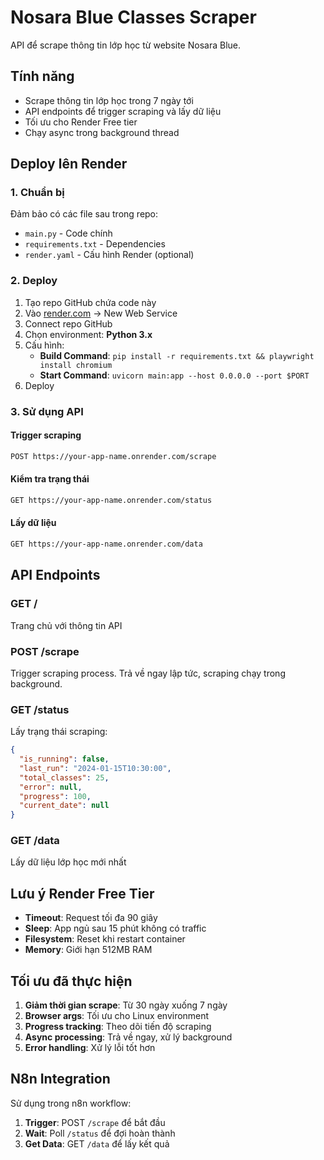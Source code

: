 # Nosara Blue Classes Scraper

API để scrape thông tin lớp học từ website Nosara Blue.

## Tính năng

- Scrape thông tin lớp học trong 7 ngày tới
- API endpoints để trigger scraping và lấy dữ liệu
- Tối ưu cho Render Free tier
- Chạy async trong background thread

## Deploy lên Render

### 1. Chuẩn bị

Đảm bảo có các file sau trong repo:
- `main.py` - Code chính
- `requirements.txt` - Dependencies
- `render.yaml` - Cấu hình Render (optional)

### 2. Deploy

1. Tạo repo GitHub chứa code này
2. Vào [render.com](https://render.com) → New Web Service
3. Connect repo GitHub
4. Chọn environment: **Python 3.x**
5. Cấu hình:
   - **Build Command**: `pip install -r requirements.txt && playwright install chromium`
   - **Start Command**: `uvicorn main:app --host 0.0.0.0 --port $PORT`
6. Deploy

### 3. Sử dụng API

#### Trigger scraping
```bash
POST https://your-app-name.onrender.com/scrape
```

#### Kiểm tra trạng thái
```bash
GET https://your-app-name.onrender.com/status
```

#### Lấy dữ liệu
```bash
GET https://your-app-name.onrender.com/data
```

## API Endpoints

### GET /
Trang chủ với thông tin API

### POST /scrape
Trigger scraping process. Trả về ngay lập tức, scraping chạy trong background.

### GET /status
Lấy trạng thái scraping:
```json
{
  "is_running": false,
  "last_run": "2024-01-15T10:30:00",
  "total_classes": 25,
  "error": null,
  "progress": 100,
  "current_date": null
}
```

### GET /data
Lấy dữ liệu lớp học mới nhất

## Lưu ý Render Free Tier

- **Timeout**: Request tối đa 90 giây
- **Sleep**: App ngủ sau 15 phút không có traffic
- **Filesystem**: Reset khi restart container
- **Memory**: Giới hạn 512MB RAM

## Tối ưu đã thực hiện

1. **Giảm thời gian scrape**: Từ 30 ngày xuống 7 ngày
2. **Browser args**: Tối ưu cho Linux environment
3. **Progress tracking**: Theo dõi tiến độ scraping
4. **Async processing**: Trả về ngay, xử lý background
5. **Error handling**: Xử lý lỗi tốt hơn

## N8n Integration

Sử dụng trong n8n workflow:

1. **Trigger**: POST `/scrape` để bắt đầu
2. **Wait**: Poll `/status` để đợi hoàn thành
3. **Get Data**: GET `/data` để lấy kết quả
